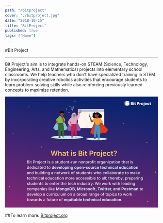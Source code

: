 ```yaml
---
path: "/bitproject"
cover: "./bitproject.jpg"
date: "2018-10-15"
title: "BitProject"
published: true
tags: ["Home"]
---
```

#Bit Project
<hr>

Bit Project's aim is to integrate hands-on STEAM (Science, Technology, Engineering, Arts, and Mathematics) projects into elementary school classrooms. We help teachers who don't have specialized training in STEM by incorporating creative robotics activities that encourage students to learn problem-solving skills while also reinforcing previously learned concepts to maximize retention.

[![](./info.jpg)](https://bitproject.org/)
<br>

##To learn more: [Bitproject.org](https://bitproject.org/)